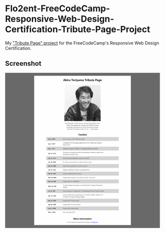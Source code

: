 # Flo2ent-FreeCodeCamp-Responsive-Web-Design-Certification-Tribute-Page-Project

My ["Tribute Page" project](https://www.freecodecamp.org/learn/2022/responsive-web-design/build-a-tribute-page-project/build-a-tribute-page) for the FreeCodeCamp's Responsive Web Design Certification.

## Screenshot

![Screenshot](screenshot.png)